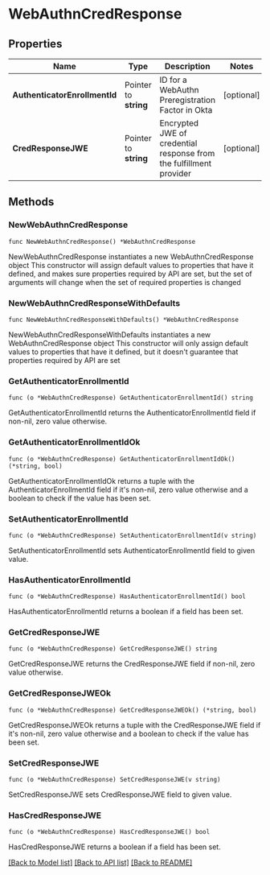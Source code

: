 # WebAuthnCredResponse

## Properties

Name | Type | Description | Notes
------------ | ------------- | ------------- | -------------
**AuthenticatorEnrollmentId** | Pointer to **string** | ID for a WebAuthn Preregistration Factor in Okta | [optional] 
**CredResponseJWE** | Pointer to **string** | Encrypted JWE of credential response from the fulfillment provider | [optional] 

## Methods

### NewWebAuthnCredResponse

`func NewWebAuthnCredResponse() *WebAuthnCredResponse`

NewWebAuthnCredResponse instantiates a new WebAuthnCredResponse object
This constructor will assign default values to properties that have it defined,
and makes sure properties required by API are set, but the set of arguments
will change when the set of required properties is changed

### NewWebAuthnCredResponseWithDefaults

`func NewWebAuthnCredResponseWithDefaults() *WebAuthnCredResponse`

NewWebAuthnCredResponseWithDefaults instantiates a new WebAuthnCredResponse object
This constructor will only assign default values to properties that have it defined,
but it doesn't guarantee that properties required by API are set

### GetAuthenticatorEnrollmentId

`func (o *WebAuthnCredResponse) GetAuthenticatorEnrollmentId() string`

GetAuthenticatorEnrollmentId returns the AuthenticatorEnrollmentId field if non-nil, zero value otherwise.

### GetAuthenticatorEnrollmentIdOk

`func (o *WebAuthnCredResponse) GetAuthenticatorEnrollmentIdOk() (*string, bool)`

GetAuthenticatorEnrollmentIdOk returns a tuple with the AuthenticatorEnrollmentId field if it's non-nil, zero value otherwise
and a boolean to check if the value has been set.

### SetAuthenticatorEnrollmentId

`func (o *WebAuthnCredResponse) SetAuthenticatorEnrollmentId(v string)`

SetAuthenticatorEnrollmentId sets AuthenticatorEnrollmentId field to given value.

### HasAuthenticatorEnrollmentId

`func (o *WebAuthnCredResponse) HasAuthenticatorEnrollmentId() bool`

HasAuthenticatorEnrollmentId returns a boolean if a field has been set.

### GetCredResponseJWE

`func (o *WebAuthnCredResponse) GetCredResponseJWE() string`

GetCredResponseJWE returns the CredResponseJWE field if non-nil, zero value otherwise.

### GetCredResponseJWEOk

`func (o *WebAuthnCredResponse) GetCredResponseJWEOk() (*string, bool)`

GetCredResponseJWEOk returns a tuple with the CredResponseJWE field if it's non-nil, zero value otherwise
and a boolean to check if the value has been set.

### SetCredResponseJWE

`func (o *WebAuthnCredResponse) SetCredResponseJWE(v string)`

SetCredResponseJWE sets CredResponseJWE field to given value.

### HasCredResponseJWE

`func (o *WebAuthnCredResponse) HasCredResponseJWE() bool`

HasCredResponseJWE returns a boolean if a field has been set.


[[Back to Model list]](../README.md#documentation-for-models) [[Back to API list]](../README.md#documentation-for-api-endpoints) [[Back to README]](../README.md)


